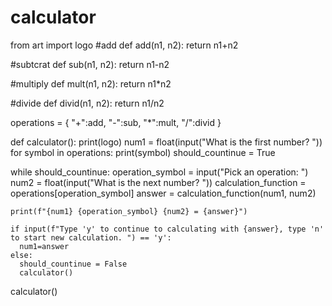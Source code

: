 # calculator
from art import logo
#add
def add(n1, n2):
  return n1+n2

#subtcrat
def sub(n1, n2):
  return n1-n2

#multiply
def mult(n1, n2):
  return n1*n2

#divide
def divid(n1, n2):
  return n1/n2

operations = {
  "+":add,
  "-":sub,
  "*":mult,
  "/":divid
}

def calculator():
  print(logo)
  num1 = float(input("What is the first number? "))
  for symbol in operations:
    print(symbol)
  should_countinue = True
  
  while should_countinue:
    operation_symbol = input("Pick an operation: ")
    num2 = float(input("What is the next number? "))
    calculation_function = operations[operation_symbol]
    answer = calculation_function(num1, num2) 
    
    print(f"{num1} {operation_symbol} {num2} = {answer}")
    
    if input(f"Type 'y' to continue to calculating with {answer}, type 'n' to start new calculation. ") == 'y':
      num1=answer
    else:
      should_countinue = False
      calculator()

calculator() 

